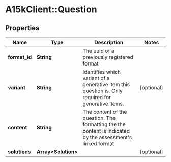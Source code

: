 # A15kClient::Question

## Properties
Name | Type | Description | Notes
------------ | ------------- | ------------- | -------------
**format_id** | **String** | The uuid of a previously registered format | 
**variant** | **String** | Identifies which variant of a generative item this question is. Only required for generative items. | [optional] 
**content** | **String** | The content of the question. The formatting the the content is indicated by the assessment&#39;s linked format | 
**solutions** | [**Array&lt;Solution&gt;**](Solution.md) |  | [optional] 


